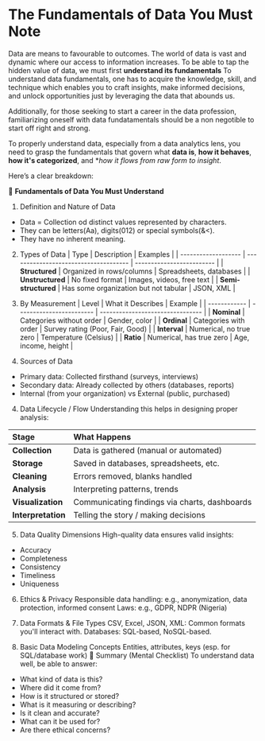 # The Fundamentals of Data You Must Note

Data are means to favourable to outcomes. The world of data is vast and dynamic where our access to information increases. To be able to tap the hidden value of data, we must first **understand its fundamentals** To understand data fundamentals, one has to acquire the knowledge, skill, and technique which enables you to craft insights, make informed decisions, and unlock opportunities just by leveraging the data that abounds us.

Additionally, for those seeking to start a career in the data profession, familiarizing oneself with data fundatamentals should be a non negotible to start off right and strong.

To properly understand data, especially from a data analytics lens, you need to grasp the fundamentals that govern what **data is**, **how it behaves**, **how it's categorized**, and **how it flows from raw form to insight*.

Here’s a clear breakdown:

🔑 **Fundamentals of Data You Must Understand**
1. Definition and Nature of Data
- Data = Collection od distinct values represented by characters.
- They can be letters(Aa), digits(012) or special symbols(&<).
- They have no inherent meaning.

2. Types of Data
| Type                | Description                           | Examples                  |
| ------------------- | ------------------------------------- | ------------------------- |
| **Structured**      | Organized in rows/columns             | Spreadsheets, databases   |
| **Unstructured**    | No fixed format                       | Images, videos, free text |
| **Semi-structured** | Has some organization but not tabular | JSON, XML                 |

3. By Measurement
| Level        | What it Describes        | Example                          |
| ------------ | ------------------------ | -------------------------------- |
| **Nominal**  | Categories without order | Gender, color                    |
| **Ordinal**  | Categories with order    | Survey rating (Poor, Fair, Good) |
| **Interval** | Numerical, no true zero  | Temperature (Celsius)            |
| **Ratio**    | Numerical, has true zero | Age, income, height              |

3. Sources of Data
- Primary data: Collected firsthand (surveys, interviews)
- Secondary data: Already collected by others (databases, reports)
- Internal (from your organization) vs External (public, purchased)

4. Data Lifecycle / Flow
Understanding this helps in designing proper analysis:

|Stage|What Happens|
|:------------------|:----------------------------------------------|
|**Collection**|Data is gathered (manual or automated)|
|**Storage**|Saved in databases, spreadsheets, etc.|
|**Cleaning**|Errors removed, blanks handled|
|**Analysis**|Interpreting patterns, trends|
|**Visualization**|Communicating findings via charts, dashboards|
|**Interpretation**|Telling the story / making decisions|


5. Data Quality Dimensions
High-quality data ensures valid insights:
- Accuracy
- Completeness
- Consistency
- Timeliness
- Uniqueness

6. Ethics & Privacy
Responsible data handling: e.g., anonymization, data protection, informed consent
Laws: e.g., GDPR, NDPR (Nigeria)

7. Data Formats & File Types
CSV, Excel, JSON, XML: Common formats you'll interact with.
Databases: SQL-based, NoSQL-based.

8. Basic Data Modeling Concepts
Entities, attributes, keys (esp. for SQL/database work)
🌟 Summary (Mental Checklist)
To understand data well, be able to answer:
- What kind of data is this?
- Where did it come from?
- How is it structured or stored?
- What is it measuring or describing?
- Is it clean and accurate?
- What can it be used for?
- Are there ethical concerns?
